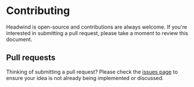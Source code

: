 # Contributing

Headwind is open-source and contributions are always welcome. If you're interested in submitting a pull request, please take a moment to review this document.

## Pull requests

Thinking of submitting a pull request? Please check the [issues page](prettier/issues) to ensure your idea is not already being implemented or discussed.
